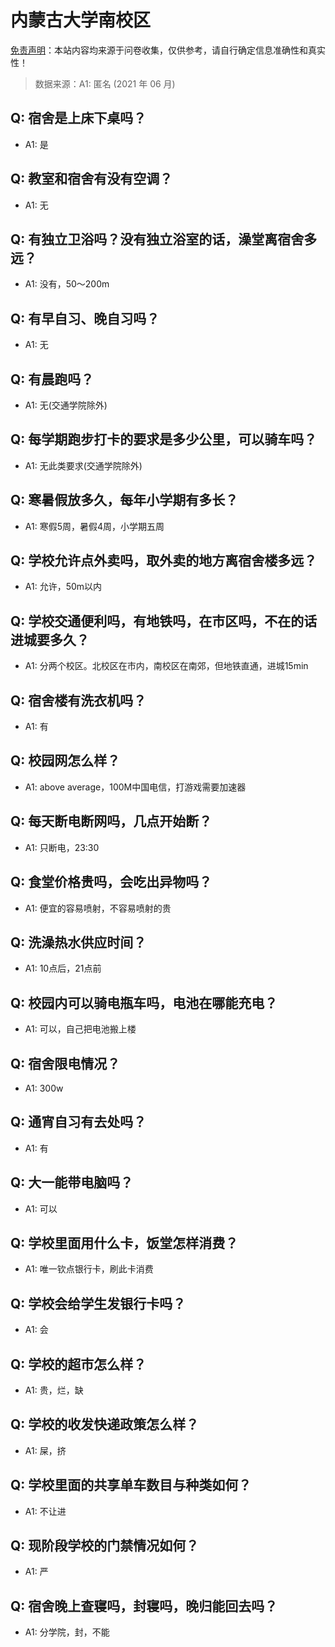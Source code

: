 # 内蒙古大学南校区

[免责声明](https://colleges.chat/#_3)：本站内容均来源于问卷收集，仅供参考，请自行确定信息准确性和真实性！

> 数据来源：A1: 匿名 (2021 年 06 月)

## Q: 宿舍是上床下桌吗？

- A1: 是

## Q: 教室和宿舍有没有空调？

- A1: 无

## Q: 有独立卫浴吗？没有独立浴室的话，澡堂离宿舍多远？

- A1: 没有，50～200m

## Q: 有早自习、晚自习吗？

- A1: 无

## Q: 有晨跑吗？

- A1: 无(交通学院除外)

## Q: 每学期跑步打卡的要求是多少公里，可以骑车吗？

- A1: 无此类要求(交通学院除外)

## Q: 寒暑假放多久，每年小学期有多长？

- A1: 寒假5周，暑假4周，小学期五周

## Q: 学校允许点外卖吗，取外卖的地方离宿舍楼多远？

- A1: 允许，50m以内

## Q: 学校交通便利吗，有地铁吗，在市区吗，不在的话进城要多久？

- A1: 分两个校区。北校区在市内，南校区在南郊，但地铁直通，进城15min

## Q: 宿舍楼有洗衣机吗？

- A1: 有

## Q: 校园网怎么样？

- A1: above average，100M中国电信，打游戏需要加速器

## Q: 每天断电断网吗，几点开始断？

- A1: 只断电，23:30

## Q: 食堂价格贵吗，会吃出异物吗？

- A1: 便宜的容易喷射，不容易喷射的贵

## Q: 洗澡热水供应时间？

- A1: 10点后，21点前

## Q: 校园内可以骑电瓶车吗，电池在哪能充电？

- A1: 可以，自己把电池搬上楼

## Q: 宿舍限电情况？

- A1: 300w

## Q: 通宵自习有去处吗？

- A1: 有

## Q: 大一能带电脑吗？

- A1: 可以

## Q: 学校里面用什么卡，饭堂怎样消费？

- A1: 唯一钦点银行卡，刷此卡消费

## Q: 学校会给学生发银行卡吗？

- A1: 会

## Q: 学校的超市怎么样？

- A1: 贵，烂，缺

## Q: 学校的收发快递政策怎么样？

- A1: 屎，挤

## Q: 学校里面的共享单车数目与种类如何？

- A1: 不让进

## Q: 现阶段学校的门禁情况如何？

- A1: 严

## Q: 宿舍晚上查寝吗，封寝吗，晚归能回去吗？

- A1: 分学院，封，不能

